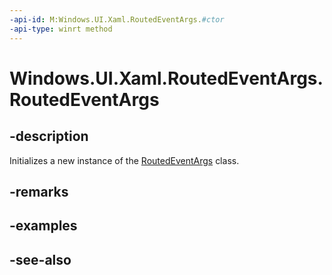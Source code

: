 ```yaml
---
-api-id: M:Windows.UI.Xaml.RoutedEventArgs.#ctor
-api-type: winrt method
---
```


<!-- Method syntax
public RoutedEventArgs()
-->

# Windows.UI.Xaml.RoutedEventArgs.RoutedEventArgs

## -description
Initializes a new instance of the [RoutedEventArgs](routedeventargs.md) class.


## -remarks

## -examples

## -see-also
